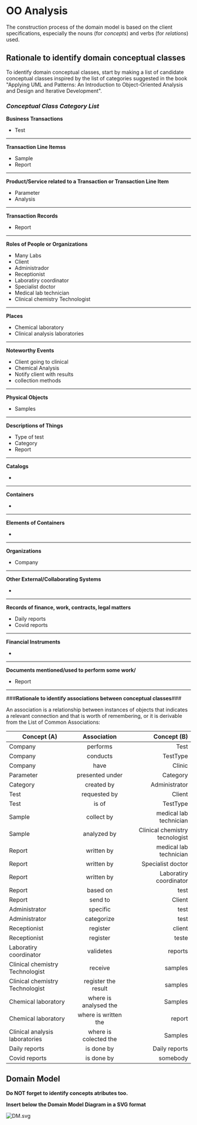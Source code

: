 # OO Analysis #

The construction process of the domain model is based on the client specifications, especially the nouns (for _concepts_) and verbs (for _relations_) used. 

## Rationale to identify domain conceptual classes ##
To identify domain conceptual classes, start by making a list of candidate conceptual classes inspired by the list of categories suggested in the book "Applying UML and Patterns: An Introduction to Object-Oriented Analysis and Design and Iterative Development". 


### _Conceptual Class Category List_ ###

**Business Transactions**

* Test

---

**Transaction Line Itemss**

* Sample
* Report 

---

**Product/Service related to a Transaction or Transaction Line Item**

* Parameter
* Analysis

---


**Transaction Records**

* Report  

---  


**Roles of People or Organizations**

* Many Labs
* Client 
*  Administrador
* Receptionist
* Laboratiry coordinator
* Specialist doctor
* Medical lab technician
* Clinical chemistry Technologist 

----


**Places**

* Chemical laboratory
* Clinical analysis laboratories

----


**Noteworthy Events**

* Client going to clinical
* Chemical Analysis 
* Notify client with results 
* collection methods

---


**Physical Objects**

* Samples

----


**Descriptions of Things**

*  Type of test
* Category 
* Report 

---


**Catalogs**

* 

---


**Containers**

*  

---


**Elements of Containers**

*  

---


**Organizations**

* Company

---

**Other External/Collaborating Systems**

* 


---


**Records of finance, work, contracts, legal matters**

* Daily reports
* Covid reports 

---


**Financial Instruments**

*  

---


**Documents mentioned/used to perform some work/**

* Report 

---



###**Rationale to identify associations between conceptual classes**###

An association is a relationship between instances of objects that indicates a relevant connection and that is worth of remembering, or it is derivable from the List of Common Associations: 



| Concept (A) 		|  Association   	|  Concept (B) |
|----------	   		|:-------------:		|------:       |
| Company 	| performs | Test |
| Company	| conducts | TestType |
| Company | have | Clinic |
| Parameter   | presented under  | Category |
| Category     | created by | Administrator |
| Test  | requested by | Client |
| Test  | is of | TestType | 
| Sample | collect by | medical lab technician |
| Sample | analyzed by | Clinical chemistry tecnologist |
| Report | written by | medical lab technician | 
| Report   | written by |  Specialist doctor |
| Report | written by | Laboratiry coordinator |  
| Report  | based on | test | 
| Report  | send to | Client |
| Administrator | specific | test |
| Administrator | categorize | test | 
| Receptionist | register | client |
| Receptionist | register | teste |
| Laboratiry coordinator | validetes | reports | 
| Clinical chemistry Technologist | receive | samples |
| Clinical chemistry Technologist | register the result | samples | 
| Chemical laboratory |  where is analysed the | Samples |
| Chemical laboratory| where is written the | report | 
| Clinical analysis laboratories | where is colected the | Samples |
| Daily reports | is done by | Daily reports |
|  Covid reports | is done by | somebody | 

 






## Domain Model

**Do NOT forget to identify concepts atributes too.**

**Insert below the Domain Model Diagram in a SVG format**

![DM.svg](DM.svg)





